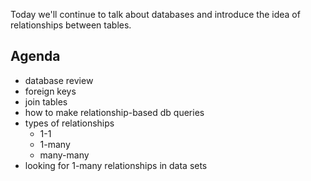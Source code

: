 Today we'll continue to talk about databases and introduce the idea of relationships between tables.

## Agenda
* database review
* foreign keys
* join tables
* how to make relationship-based db queries
* types of relationships
  * 1-1
  * 1-many
  * many-many
* looking for 1-many relationships in data sets
